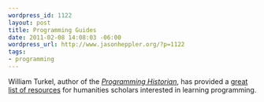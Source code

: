 ```yaml
--- 
wordpress_id: 1122
layout: post
title: Programming Guides
date: 2011-02-08 14:08:03 -06:00
wordpress_url: http://www.jasonheppler.org/?p=1122
tags:
- programming
---
```

William Turkel, author of the <em><a href="http://niche-canada.org/programming-historian">Programming Historian</a></em>, has provided a <a href="http://niche-canada.org/programming-historian/additional-resources">great list of resources</a> for humanities scholars interested in learning programming.
